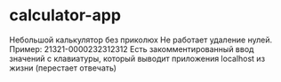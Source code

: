 # calculator-app
Небольшой калькулятор без приколюх
Не работает удаление нулей. Пример: 21321-0000232312312
Есть закомментированный ввод значений с клавиатуры, который выводит приложения localhost из жизни (перестает отвечать)
